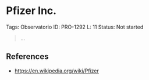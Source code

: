 # Pfizer Inc.

Tags: Observatorio
ID: PRO-1292
L: 11
Status: Not started

> …
> 

## References

- https://en.wikipedia.org/wiki/Pfizer